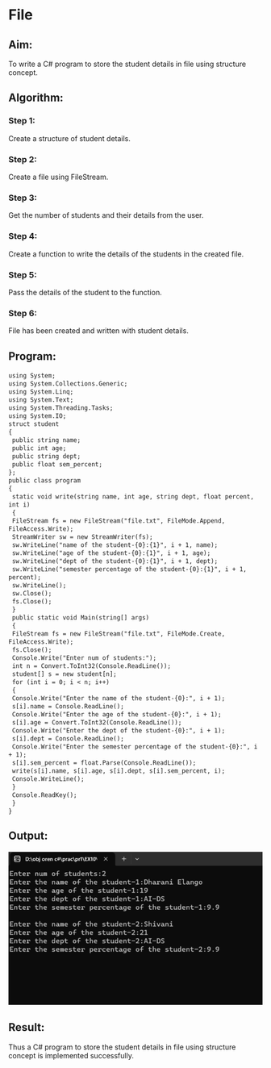 # File
## Aim:
To write a C# program to store the student details in file using structure concept.
## Algorithm:
### Step 1:
Create a structure of student details.
### Step 2:
Create a file using FileStream.
### Step 3:
Get the number of students and their details from the user.
### Step 4:
Create a function to write the details of the students in the created file.
### Step 5:
Pass the details of the student to the function.
### Step 6:
File has been created and written with student details.
## Program:
```
using System;
using System.Collections.Generic;
using System.Linq;
using System.Text;
using System.Threading.Tasks;
using System.IO;
struct student
{
 public string name;
 public int age;
 public string dept;
 public float sem_percent;
};
public class program
{
 static void write(string name, int age, string dept, float percent, int i)
 {
 FileStream fs = new FileStream("file.txt", FileMode.Append, FileAccess.Write);
 StreamWriter sw = new StreamWriter(fs);
 sw.WriteLine("name of the student-{0}:{1}", i + 1, name);
 sw.WriteLine("age of the student-{0}:{1}", i + 1, age);
 sw.WriteLine("dept of the student-{0}:{1}", i + 1, dept);
 sw.WriteLine("semester percentage of the student-{0}:{1}", i + 1, percent);
 sw.WriteLine();
 sw.Close();
 fs.Close();
 }
 public static void Main(string[] args)
 {
 FileStream fs = new FileStream("file.txt", FileMode.Create, FileAccess.Write);
 fs.Close();
 Console.Write("Enter num of students:");
 int n = Convert.ToInt32(Console.ReadLine());
 student[] s = new student[n];
 for (int i = 0; i < n; i++)
 {
 Console.Write("Enter the name of the student-{0}:", i + 1);
 s[i].name = Console.ReadLine();
 Console.Write("Enter the age of the student-{0}:", i + 1);
 s[i].age = Convert.ToInt32(Console.ReadLine());
 Console.Write("Enter the dept of the student-{0}:", i + 1);
 s[i].dept = Console.ReadLine();
 Console.Write("Enter the semester percentage of the student-{0}:", i + 1);
 s[i].sem_percent = float.Parse(Console.ReadLine());
 write(s[i].name, s[i].age, s[i].dept, s[i].sem_percent, i);
 Console.WriteLine();
 }
 Console.ReadKey();
 }
}
```
## Output:
![o](1.png)
## Result:
Thus a C# program to store the student details in file using structure concept is implemented successfully.
